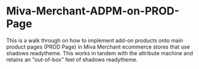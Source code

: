 # Miva-Merchant-ADPM-on-PROD-Page
This is a walk through on how to implement add-on products onto main product pages (PROD Page) in Miva Merchant ecommerce stores that use shadows readytheme. This works in tandem with the attribute machine and retains an "out-of-box" feel of shadows readytheme.
